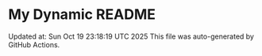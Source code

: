 # My Dynamic README
Updated at: Sun Oct 19 23:18:19 UTC 2025
This file was auto-generated by GitHub Actions.
